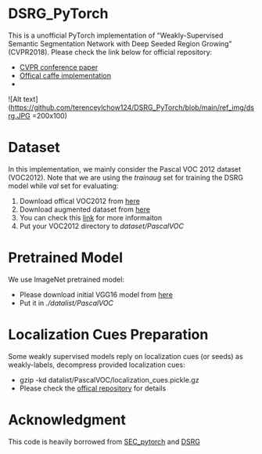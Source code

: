 # DSRG_PyTorch
This is a unofficial PyTorch implementation of "Weakly-Supervised Semantic Segmentation Network with Deep Seeded Region Growing" (CVPR2018). Please check the link below for official repository:
- [CVPR conference paper](https://openaccess.thecvf.com/content_cvpr_2018/papers/Huang_Weakly-Supervised_Semantic_Segmentation_CVPR_2018_paper.pdf)
- [Offical caffe implementation](https://github.com/speedinghzl/DSRG)
- 
![Alt text](https://github.com/terenceylchow124/DSRG_PyTorch/blob/main/ref_img/dsrg.JPG =200x100)

# Dataset
In this implementation, we mainly consider the Pascal VOC 2012 dataset (VOC2012). Note that we are using the *trainaug* set for training the DSRG model while *val* set for evaluating: 
1. Download offical VOC2012 from [here](http://host.robots.ox.ac.uk:8080/pascal/VOC/voc2012/index.html)
2. Download augmented dataset from [here](https://www.dropbox.com/s/oeu149j8qtbs1x0/SegmentationClassAug.zip?dl=0)
3. You can check this [link](https://www.sun11.me/blog/2018/how-to-use-10582-trainaug-images-on-DeeplabV3-code/) for more informaiton
4. Put your VOC2012 directory to *dataset/PascalVOC*

# Pretrained Model
We use ImageNet pretrained model:
- Please download initial VGG16 model from [here](https://drive.google.com/file/d/1tAnc1fDttigaer1UC5rypPGTZUt2GGeK/view)
- Put it in *./datalist/PascalVOC*

# Localization Cues Preparation
Some weakly supervised models reply on localization cues (or seeds) as weakly-labels, decompress provided localization cues:
- gzip -kd datalist/PascalVOC/localization_cues.pickle.gz
- Please check the [offical repository](https://github.com/kolesman/SEC) for details

# Acknowledgment
This code is heavily borrowed from [SEC_pytorch](https://github.com/halbielee/SEC_pytorch) and [DSRG](https://github.com/speedinghzl/DSRG)
